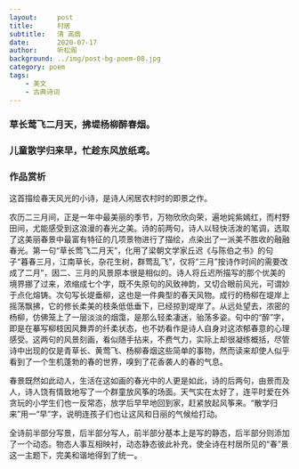 ```yaml
---
layout:     post
title:      村居
subtitle:   清 高鼎
date:       2020-07-17
author:     听松阁
background: ../img/post-bg-poem-08.jpg
category: poem
tags:
    - 美文
    - 古典诗词
---
```


### 草长莺飞二月天，拂堤杨柳醉春烟。
### 儿童散学归来早，忙趁东风放纸鸢。


### 作品赏析
这首描绘春天风光的小诗，是诗人闲居农村时的即景之作。

农历二三月间，正是一年中最美丽的季节，万物欣欣向荣，遍地姹紫嫣红，而村野田间，尤能感受到这浪漫的春光之美。诗的前两句，诗人以轻快活泼的笔调，选取了这美丽春景中最富有特征的几项景物进行了描绘，点染出了一派美不胜收的融融春光。第一句“草长莺飞二月天”，化用了梁朝文学家丘迟《与陈伯之书》的句子“暮春三月，江南草长，杂花生树，群莺乱飞”，仅将“三月”按诗作时间的需要改成了二月”，因二、三月的风景原本很是相似的。诗人将丘迟所描写的那个优美的境界挪了过来，浓缩成七个字，既不失原句的风致神韵，又切合眼前风光，可谓妙于点化熔铸。次句写长堤垂柳，这也是一件典型的春天风物。成行的杨柳在堤岸上摇荡飘拂，它的修长柔美的枝条低低垂下，已经掠到堤岸了。从远处望去，浓密的杨柳，仿佛笼上了一层淡淡的烟霭，是那么轻柔凄迷，骀荡多姿。句中的“醉”字，即是在摹写柳枝因风舞弄的纤柔状态，也不妨看作是诗人自身对这浓郁春意的心理感受。这两句的风景刻画，看似随手拈来，不费气力，实际上却很凝练概括，尽管诗中出现的仅是青草长、黄莺飞、杨柳春烟这些简单的事物，然而读来却使人似乎看到了一个生机蓬勃的春的世界，嗅到了花香袭人的春的气息。

春景既然如此动人，生活在这如画的春光中的人更是如此，诗的后两句，由景而及人，诗人饶有情致地写了一个群童放风筝的场面。天气实在太好了，连平时爱在外贪玩的小学生们也一反常态，放学后早早地回到家，赶紧放起风筝来。“散学归来”用一“早”字，说明连孩子们也让这风和日丽的气候给打动。

全诗前半部分写景，后半部分写人，前半部分基本上是写的静态，后半部分则添加了一个动态。物态人事互相映衬，动态静态彼此补充，使全诗在村居所见的“春”景这一主题下，完美和谐地得到了统一。
